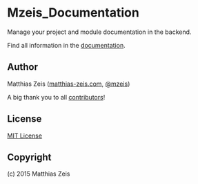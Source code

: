 Mzeis_Documentation
=====================
Manage your project and module documentation in the backend.
 
Find all information in the [documentation](src/app/code/community/Mzeis/Documentation/docs/README.md). 

Author
------
Matthias Zeis ([matthias-zeis.com](http://www.matthias-zeis.com), [@mzeis](https://twitter.com/mzeis))

A big thank you to all [contributors](https://github.com/mzeis/Mzeis_Documentation/graphs/contributors)!

License
-------
[MIT License](src/app/code/community/Mzeis/Documentation/docs/LICENSE.md)

Copyright
---------
(c) 2015 Matthias Zeis
